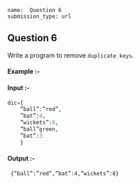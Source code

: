 ```ngMeta
name:  Question 6
submission_type: url
```
## Question 6

Write a program to remove `duplicate keys`.

#### Example :-


#### Input :-
```python
dic={
    “ball”:”red”,
    ”bat”:4,
    ”wickets”:8,
    ”ball”green,
    ”bat”:3
    }
 ```

#### Output :- 
``` 
 {“ball”:”red”,”bat”:4,”wickets”:8}
 ```